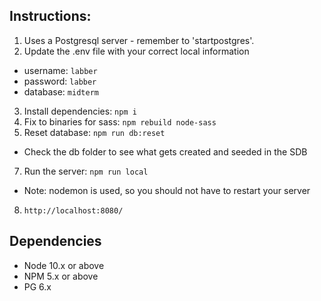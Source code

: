 ## Instructions:
1. Uses a Postgresql server - remember to 'startpostgres'.
2. Update the .env file with your correct local information 
  - username: `labber` 
  - password: `labber` 
  - database: `midterm`
3. Install dependencies: `npm i`
4. Fix to binaries for sass: `npm rebuild node-sass`
5. Reset database: `npm run db:reset`
  - Check the db folder to see what gets created and seeded in the SDB
7. Run the server: `npm run local`
  - Note: nodemon is used, so you should not have to restart your server
8. `http://localhost:8080/`

## Dependencies

- Node 10.x or above
- NPM 5.x or above
- PG 6.x
